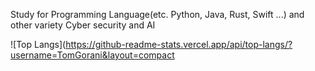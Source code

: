 Study for Programming Language(etc. Python, Java, Rust, Swift ...) 
and other variety Cyber security and AI

![Top Langs](https://github-readme-stats.vercel.app/api/top-langs/?username=TomGorani&layout=compact
